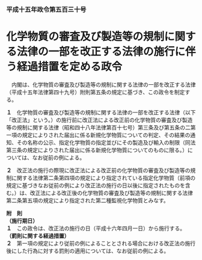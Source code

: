 ### 平成十五年政令第五百三十号  
# 化学物質の審査及び製造等の規制に関する法律の一部を改正する法律の施行に伴う経過措置を定める政令  
　内閣は、化学物質の審査及び製造等の規制に関する法律の一部を改正する法律（平成十五年法律第四十九号）附則第五条の規定に基づき、この政令を制定する。  
  
**１**　化学物質の審査及び製造等の規制に関する法律の一部を改正する法律（以下「改正法」という。）の施行前に改正法による改正前の化学物質の審査及び製造等の規制に関する法律（昭和四十八年法律第百十七号）第三条及び第五条の二第一項の規定によりされた届出に係る新規化学物質についての判定、その結果の通知、その名称の公示、指定化学物質の指定並びにその製造及び輸入の制限（同法第三条の規定によりされた届出に係る新規化学物質についてのものに限る。）については、なお従前の例による。  
  
**２**　改正法の施行の際現に改正法による改正前の化学物質の審査及び製造等の規制に関する法律第二条第四項の規定により指定されている指定化学物質（前項の規定に基づきなお従前の例により改正法の施行の日以後に指定されたものを含む。）は、改正法による改正後の化学物質の審査及び製造等の規制に関する法律第二条第五項の規定により指定された第二種監視化学物質とみなす。  
  
**附　則**  
**（施行期日）**  
**１**　この政令は、改正法の施行の日（平成十六年四月一日）から施行する。  
**（罰則に関する経過措置）**  
**２**　第一項の規定により従前の例によることとされる場合における改正法の施行後にした行為に対する罰則の適用については、なお従前の例による。  
  
